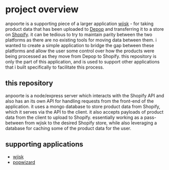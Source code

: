 # project overview

anpoorte is a supporting piece of a larger application [wjisk](https://github.com/kevinforrestkeyes/wjisk) - for taking product data that has been uploaded to [Depop](https://www.depop.com/) and transferring it to a store on [Shopify](https://shopify.com/). it can be tedious to try to maintain parity between the two platforms as there are no existing tools for moving data between them. i wanted to create a simple application to bridge the gap between these platforms and allow the user some control over how the products were being processed as they move from Depop to Shopify. this repository is only the part of this application, and is used to support other applications that i built specifically to facilitate this process. 

## this repository

anpoorte is a node/express server which interacts with the Shopify API and also has an its own API for handling requests from the front-end of the application. it uses a mongo database to store product data from Shopify, which it serves via the API to the client. it also accepts payloads of product data from the client to upload to Shopify. essentially working as a pass-between from wjisk to the desired Shopify store, while also leveraging a database for caching some of the product data for the user.

## supporting applications

* [wjisk](https://github.com/kevinforrestkeyes/wjisk)
* [popwizard](https://github.com/kevinforrestkeyes/popwizard)
